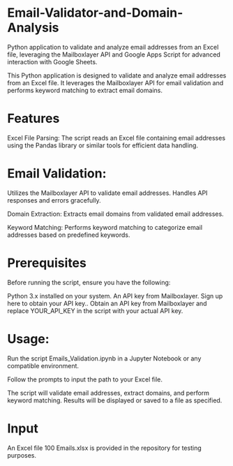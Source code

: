 # Email-Validator-and-Domain-Analysis
Python application to validate and analyze email addresses from an Excel file, leveraging the Mailboxlayer API and Google Apps Script for advanced interaction with Google Sheets.


This Python application is designed to validate and analyze email addresses from an Excel file. It leverages the Mailboxlayer API for email validation and performs keyword matching to extract email domains.

# Features
Excel File Parsing: The script reads an Excel file containing email addresses using the Pandas library or similar tools for efficient data handling.

# Email Validation: 
Utilizes the Mailboxlayer API to validate email addresses. Handles API responses and errors gracefully.

Domain Extraction: Extracts email domains from validated email addresses.

Keyword Matching: Performs keyword matching to categorize email addresses based on predefined keywords.

# Prerequisites
Before running the script, ensure you have the following:

Python 3.x installed on your system.
An API key from Mailboxlayer. Sign up here to obtain your API key..
Obtain an API key from Mailboxlayer and replace YOUR_API_KEY in the script with your actual API key.
# Usage:
Run the script Emails_Validation.ipynb in a Jupyter Notebook or any compatible environment.

Follow the prompts to input the path to your Excel file.

The script will validate email addresses, extract domains, and perform keyword matching. Results will be displayed or saved to a file as specified.

# Input
An Excel file 100 Emails.xlsx is provided in the repository for testing purposes.
